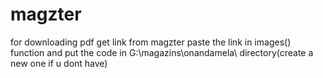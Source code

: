 # magzter
for downloading pdf
get link from magzter
paste the link in images() function and put the code in G:\magazins\onandamela\ directory(create a new one if u dont have)
